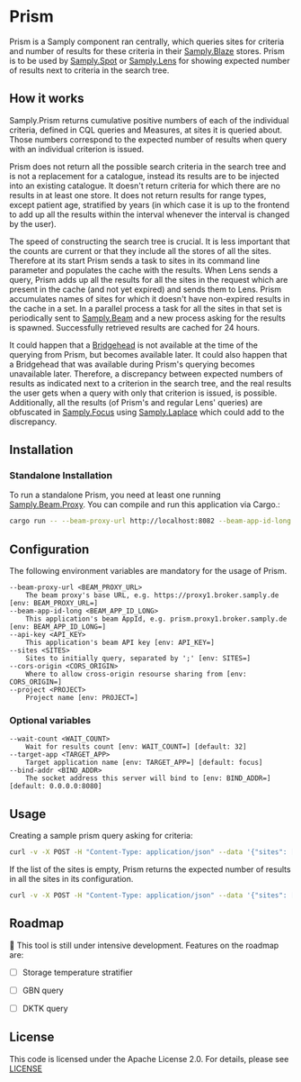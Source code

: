 # Prism

Prism is a Samply component ran centrally, which queries sites for criteria and number of results for these criteria in their [Samply.Blaze](https://github.com/samply/blaze) stores. Prism is to be used by [Samply.Spot](https://github.com/samply/spot/) or [Samply.Lens](https://github.com/samply/lens) for showing expected number of results next to criteria in the search tree. 

## How it works

Samply.Prism returns cumulative positive numbers of each of the individual criteria, defined in CQL queries and Measures, at sites it is queried about. Those numbers correspond to the expected number of results when query with an individual criterion is issued.

Prism does not return all the possible search criteria in the search tree and is not a replacement for a catalogue, instead its results are to be injected into an existing catalogue. It doesn't return criteria for which there are no results in at least one store. It does not return results for range types, except patient age, stratified by years (in which case it is up to the frontend to add up all the results within the interval whenever the interval is changed by the user).

The speed of constructing the search tree is crucial. It is less important that the counts are current or that they include all the stores of all the sites. Therefore at its start Prism sends a task to sites in its command line parameter and populates the cache with the results. When Lens sends a query, Prism adds up all the results for all the sites in the request which are present in the cache (and not yet expired) and sends them to Lens. Prism accumulates names of sites for which it doesn't have non-expired results in the cache in a set. In a parallel process a task for all the sites in that set is periodically sent to [Samply.Beam](https://github.com/samply/beam/) and a new process asking for the results is spawned. Successfully retrieved results are cached for 24 hours.

It could happen that a [Bridgehead](https://github.com/samply/bridgehead) is not available at the time of the querying from Prism, but becomes available later. It could also happen that a Bridgehead that was available during Prism's querying becomes unavailable later. Therefore, a discrepancy between expected numbers of results as indicated next to a criterion in the search tree, and the real results the user gets when a query with only that criterion is issued, is possible. Additionally, all the results (of Prism's and regular Lens' queries) are obfuscated in [Samply.Focus](https://github.com/samply/focus) using [Samply.Laplace](https://github.com/samply/laplace-rs/) which could add to the discrepancy. 

## Installation

### Standalone Installation

To run a standalone Prism, you need at least one running [Samply.Beam.Proxy](https://github.com/samply/beam/).
You can compile and run this application via Cargo.:

```bash
cargo run -- --beam-proxy-url http://localhost:8082 --beam-app-id-long app2.proxy2.broker --api-key App1Secret --bind-addr 127.0.0.1:8066 --sites proxy1 --cors-origin any --project bbmri --target-app app1
```

## Configuration

The following environment variables are mandatory for the usage of Prism.

```
--beam-proxy-url <BEAM_PROXY_URL>
    The beam proxy's base URL, e.g. https://proxy1.broker.samply.de [env: BEAM_PROXY_URL=]
--beam-app-id-long <BEAM_APP_ID_LONG>
    This application's beam AppId, e.g. prism.proxy1.broker.samply.de [env: BEAM_APP_ID_LONG=]
--api-key <API_KEY>
    This application's beam API key [env: API_KEY=]
--sites <SITES>
    Sites to initially query, separated by ';' [env: SITES=]
--cors-origin <CORS_ORIGIN>
    Where to allow cross-origin resourse sharing from [env: CORS_ORIGIN=]
--project <PROJECT>
    Project name [env: PROJECT=]
```

### Optional variables

```      
--wait-count <WAIT_COUNT>
    Wait for results count [env: WAIT_COUNT=] [default: 32]
--target-app <TARGET_APP>
    Target application name [env: TARGET_APP=] [default: focus]
--bind-addr <BIND_ADDR>
    The socket address this server will bind to [env: BIND_ADDR=] [default: 0.0.0.0:8080]
```


## Usage

Creating a sample prism query asking for criteria:

```bash
curl -v -X POST -H "Content-Type: application/json" --data '{"sites": ["proxy1"]}'  http://localhost:8066/criteria
```

If the list of the sites is empty, Prism returns the expected number of results in all the sites in its configuration.

```bash
curl -v -X POST -H "Content-Type: application/json" --data '{"sites": []}'  http://localhost:8066/criteria
```


## Roadmap

:construction: This tool is still under intensive development. Features on the roadmap are:

- [ ] Storage temperature stratifier
- [ ] GBN query 
- [ ] DKTK query


## License

This code is licensed under the Apache License 2.0. For details, please see [LICENSE](./LICENSE)
